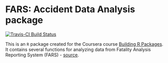 # FARS: Accident Data Analysis package

[![Travis-CI Build Status](https://travis-ci.org/agusdon/fars-9.svg?branch=master)](https://travis-ci.org/agusdon/fars-9)

This is an `R` package created for the Coursera course [Building R Packages](https://www.coursera.org/learn/r-packages/home). It contains several functions for analyzing data from Fatality Analysis Reporting System (FARS) - [source](https://www.nhtsa.gov/research-data/fatality-analysis-reporting-system-fars).
